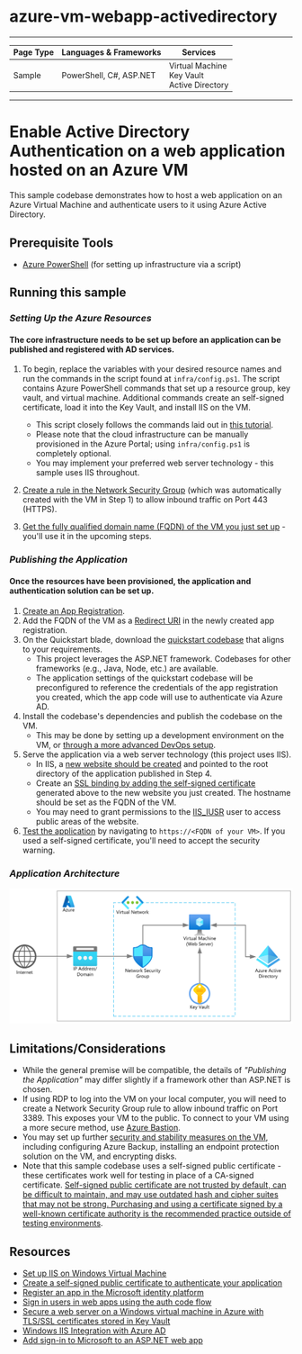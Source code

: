 # azure-vm-webapp-activedirectory

---

| Page Type | Languages & Frameworks     | Services |
|-----------|-----------|------------|
| Sample    | PowerShell, C#, ASP.NET    | Virtual Machine<br>Key Vault<br>Active Directory |

---

# Enable Active Directory Authentication on a web application hosted on an Azure VM

This sample codebase demonstrates how to host a web application on an Azure Virtual Machine and authenticate users to it using Azure Active Directory.

## Prerequisite Tools
- [Azure PowerShell](https://learn.microsoft.com/en-us/powershell/azure/install-az-ps?view=azps-8.3.0) (for setting up infrastructure via a script)

## Running this sample

### _*Setting Up the Azure Resources*_
#### The core infrastructure needs to be set up before an application can be published and registered with AD services.
1.  To begin, replace the variables with your desired resource names and run the commands in the script found at ```infra/config.ps1```. The script contains Azure PowerShell commands that set up a resource group, key vault, and virtual machine. Additional commands create an self-signed certificate, load it into the Key Vault, and install IIS on the VM.
    - This script closely follows the commands laid out in [this tutorial](https://learn.microsoft.com/en-us/azure/virtual-machines/windows/tutorial-secure-web-server).
    - Please note that the cloud infrastructure can be manually provisioned in the Azure Portal; using ```infra/config.ps1``` is completely optional.
    - You may implement your preferred web server technology - this sample uses IIS throughout.

2. [Create a rule in the Network Security Group](https://learn.microsoft.com/en-us/azure/virtual-network/manage-network-security-group#work-with-security-rules) (which was automatically created with the VM in Step 1) to allow inbound traffic on Port 443 (HTTPS).

3. [Get the fully qualified domain name (FQDN) of the VM you just set up](https://learn.microsoft.com/en-us/azure/virtual-machines/create-fqdn) - you'll use it in the upcoming steps.


### _*Publishing the Application*_
#### Once the resources have been provisioned, the application and authentication solution can be set up.
1. [Create an App Registration](https://learn.microsoft.com/en-us/azure/active-directory/develop/quickstart-register-app#register-an-application).
2. Add the FQDN of the VM as a [Redirect URI](https://learn.microsoft.com/en-us/azure/active-directory/develop/quickstart-register-app#add-a-redirect-uri) in the newly created app registration.
3. On the Quickstart blade, download the [quickstart codebase](https://learn.microsoft.com/en-us/azure/active-directory/develop/reference-v2-libraries) that aligns to your requirements.
    - This project leverages the ASP.NET framework. Codebases for other frameworks (e.g., Java, Node, etc.) are available.
    - The application settings of the quickstart codebase will be preconfigured to reference the credentials of the app registration you created, which the app code will use to authenticate via Azure AD. 
4. Install the codebase's dependencies and publish the codebase on the VM.
    - This may be done by setting up a development environment on the VM, or [through a more advanced DevOps setup](https://devblogs.microsoft.com/premier-developer/using-azure-devops-to-deploy-web-applications-to-virtual-machines/).
5. Serve the application via a web server technology (this project uses IIS).
    - In IIS, a [new website should be created](https://learn.microsoft.com/en-us/iis/get-started/getting-started-with-iis/create-a-web-site) and pointed to the root directory of the application published in Step 4.
    - Create an [SSL binding by adding the self-signed certificate](https://learn.microsoft.com/en-us/iis/manage/configuring-security/how-to-set-up-ssl-on-iis#create-an-ssl-binding-1) generated above to the new website you just created. The hostname should be set as the FQDN of the VM.
    - You may need to grant permissions to the [IIS_IUSR](https://learn.microsoft.com/en-us/troubleshoot/developer/webapps/iis/www-authentication-authorization/understanding-identities#iusr---anonymous-authentication) user to access public areas of the website.
6. [Test the application](https://learn.microsoft.com/en-us/azure/virtual-machines/windows/tutorial-secure-web-server#test-the-secure-web-app) by navigating to ```https://<FQDN of your VM>```. If you used a self-signed certificate, you'll need to accept the security warning. 

### _*Application Architecture*_
![Architecture](/docs/images/diagram.png)

## Limitations/Considerations
- While the general premise will be compatible, the details of _"Publishing the Application"_ may differ slightly if a framework other than ASP.NET is chosen.
- If using RDP to log into the VM on your local computer, you will need to create a Network Security Group rule to allow inbound traffic on Port 3389. This exposes your VM to the public. To connect to your VM using a more secure method, use [Azure Bastion](https://learn.microsoft.com/en-us/azure/bastion/bastion-overview).
- You may set up further [security and stability measures on the VM](https://learn.microsoft.com/en-us/azure/virtual-machines/security-recommendations), including configuring Azure Backup, installing an endpoint protection solution on the VM, and encrypting disks.
- Note that this sample codebase uses a self-signed public certificate - these certificates work well for testing in place of a CA-signed certificate. [Self-signed public certificate are not trusted by default, can be difficult to maintain, and may use outdated hash and cipher suites that may not be strong. Purchasing and using a certificate signed by a well-known certificate authority is the recommended practice outside of testing environments](https://learn.microsoft.com/en-us/azure/active-directory/develop/howto-create-self-signed-certificate).

## Resources
- [Set up IIS on Windows Virtual Machine](https://devblogs.microsoft.com/premier-developer/set-up-iis-on-windows-virtual-machine/)
- [Create a self-signed public certificate to authenticate your application](https://learn.microsoft.com/en-us/azure/active-directory/develop/howto-create-self-signed-certificate)
- [Register an app in the Microsoft identity platform](https://learn.microsoft.com/en-us/azure/active-directory/develop/quickstart-register-app)
- [Sign in users in web apps using the auth code flow](https://learn.microsoft.com/en-us/azure/active-directory/develop/web-app-quickstart?pivots=devlang-aspnet)
- [Secure a web server on a Windows virtual machine in Azure with TLS/SSL certificates stored in Key Vault
](https://learn.microsoft.com/en-us/azure/virtual-machines/windows/tutorial-secure-web-server)
- [Windows IIS Integration with Azure AD](https://learn.microsoft.com/en-us/answers/questions/11093/windows-iis-integration-with-azure-ad.html)
- [Add sign-in to Microsoft to an ASP.NET web app](https://learn.microsoft.com/en-us/azure/active-directory/develop/tutorial-v2-asp-webapp)